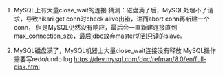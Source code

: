 1. MySQL上有大量close_wait的连接
猜测：磁盘满了后，MySQL处理不了请求，导致hikari get conn时check alive出错，进而abort conn再新建一个conn，
但是MySQL仍然没有响应，最后会一直新建连接直到max_connection_sze，最后jdbc放弃master切到只读的slave。

2. MySQL磁盘满了，MySQL机器上大量close_wait连接没有释放
MySQL操作需要写redo/undo log
https://dev.mysql.com/doc/refman/8.0/en/full-disk.html

